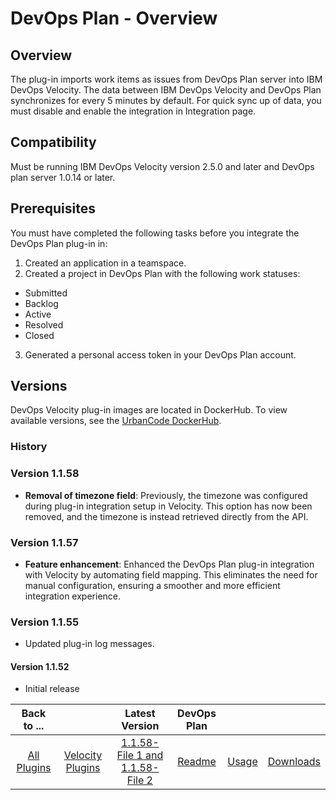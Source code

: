 
# DevOps Plan - Overview

## Overview

The plug-in imports work items as issues from DevOps Plan server into IBM DevOps Velocity. The data between IBM DevOps Velocity and DevOps Plan synchronizes for every 5 minutes by default. For quick sync up of data, you must disable and enable the integration in Integration page.

## Compatibility

Must be running IBM DevOps Velocity version 2.5.0 and later and DevOps plan server 1.0.14 or later.

## Prerequisites

You must have completed the following tasks before you integrate the DevOps Plan plug-in in:
1. Created an application in a teamspace.
2. Created a project in DevOps Plan with the following work statuses:
* Submitted
* Backlog
* Active
* Resolved
* Closed
3. Generated a personal access token in your DevOps Plan account.

## Versions

DevOps Velocity plug-in images are located in DockerHub. To view available versions, see the [UrbanCode DockerHub](https://hub.docker.com/r/urbancode/ucv-ext-compass/tags).

### History

### Version 1.1.58

* **Removal of timezone field**: Previously, the timezone was configured during plug-in integration setup in Velocity. This option has now been removed, and the timezone is instead retrieved directly from the API.

### Version 1.1.57

* **Feature enhancement**: Enhanced the DevOps Plan plug-in integration with Velocity by automating field mapping. This eliminates the need for manual configuration, ensuring a smoother and more efficient integration experience.

### Version 1.1.55

* Updated plug-in log messages.

#### Version 1.1.52

* Initial release

|Back to ...||Latest Version|DevOps Plan |||
| :---: | :---: | :---: | :---: | :---: | :---: |
|[All Plugins](../../index.md)|[Velocity Plugins](../README.md)|[1.1.58-File 1 ](https://raw.githubusercontent.com/UrbanCode/IBM-UCV-PLUGINS/main/files/ucv-ext-compass/ucv-ext-compass%3A1.1.58.tar.7z.001)[and 1.1.58-File 2](https://raw.githubusercontent.com/UrbanCode/IBM-UCV-PLUGINS/main/files/ucv-ext-compass/ucv-ext-compass%3A1.1.58.tar.7z.002)|[Readme](README.md)|[Usage](usage.md)|[Downloads](downloads.md)|
